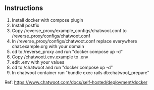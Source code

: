 ## Instructions

1. Install docker with compose plugin
2.  Install postfix
3. Copy /reverse_proxy/example_configs/chatwoot.conf to /reverse_proxy/configs/chatwoot.conf
4. In /reverse_proxy/configs/chatwoot.conf replace everywhere chat.example.org with your domain
5. cd to /reverse_proxy and run "docker compose up -d" 
6. Copy /chatwoot/.env.example to .env
7. edit .env with your values
8. cd to /chatwoot and run "docker compose up -d"
9. In chatwoot container run "bundle exec rails db:chatwoot_prepare" 

Ref: https://www.chatwoot.com/docs/self-hosted/deployment/docker
